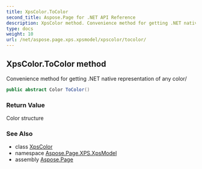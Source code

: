 ```yaml
---
title: XpsColor.ToColor
second_title: Aspose.Page for .NET API Reference
description: XpsColor method. Convenience method for getting .NET native representation of any color/
type: docs
weight: 10
url: /net/aspose.page.xps.xpsmodel/xpscolor/tocolor/
---
```

## XpsColor.ToColor method

Convenience method for getting .NET native representation of any color/

```csharp
public abstract Color ToColor()
```

### Return Value

Color structure

### See Also

* class [XpsColor](../)
* namespace [Aspose.Page.XPS.XpsModel](../../xpscolor/)
* assembly [Aspose.Page](../../../)


